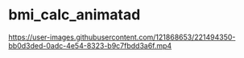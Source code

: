 # bmi_calc_animatad



https://user-images.githubusercontent.com/121868653/221494350-bb0d3ded-0adc-4e54-8323-b9c7fbdd3a6f.mp4


